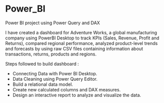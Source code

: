 # Power_BI
Power BI project using Power Query and DAX

I have created a dashboard for Adventure Works, a global manufacturing company using PowerBI Desktop to track KPIs (Sales, Revenue, Profit and Returns), compared regional performance, analyzed product-level trends and forecasts by using raw CSV files containing information about transactions, returns, products and regions.

Steps followed to build dashboard :
- Connecting Data with Power BI Desktop. 
- Data Cleaning using Power Query Editor.
- Build a relational data model.
- Create new calculated columns and DAX measures.
- Design an interactive report to analyze and visualize the data.
